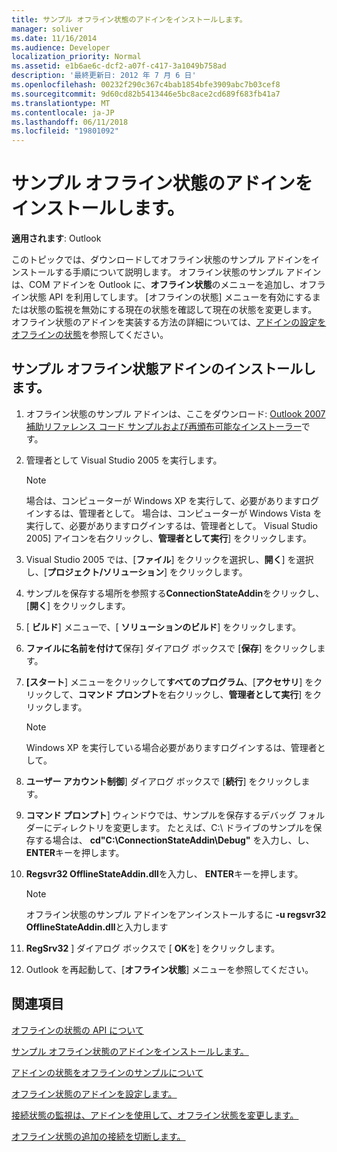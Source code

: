 ```yaml
---
title: サンプル オフライン状態のアドインをインストールします。
manager: soliver
ms.date: 11/16/2014
ms.audience: Developer
localization_priority: Normal
ms.assetid: e1b6ae6c-dcf2-a07f-c417-3a1049b758ad
description: '最終更新日: 2012 年 7 月 6 日'
ms.openlocfilehash: 00232f290c367c4bab1854bfe3909abc7b03cef8
ms.sourcegitcommit: 9d60cd82b5413446e5bc8ace2cd689f683fb41a7
ms.translationtype: MT
ms.contentlocale: ja-JP
ms.lasthandoff: 06/11/2018
ms.locfileid: "19801092"
---
```

# <a name="installing-the-sample-offline-state-add-in"></a>サンプル オフライン状態のアドインをインストールします。

  
  
**適用されます**: Outlook 
  
このトピックでは、ダウンロードしてオフライン状態のサンプル アドインをインストールする手順について説明します。 オフライン状態のサンプル アドインは、COM アドインを Outlook に、**オフライン状態**のメニューを追加し、オフライン状態 API を利用してします。 [オフラインの状態] メニューを有効にするまたは状態の監視を無効にする現在の状態を確認して現在の状態を変更します。 オフライン状態のアドインを実装する方法の詳細については、[アドインの設定をオフラインの状態](setting-up-an-offline-state-add-in.md)を参照してください。
  
## <a name="install-the-sample-offline-state-add-in"></a>サンプル オフライン状態アドインのインストールします。

1. オフライン状態のサンプル アドインは、ここをダウンロード: [Outlook 2007 補助リファレンス コード サンプルおよび再頒布可能なインストーラー](http://www.microsoft.com/en-us/download/details.aspx?id=24102)です。
    
2. 管理者として Visual Studio 2005 を実行します。
    
    > [!NOTE]
    > 場合は、コンピューターが Windows XP を実行して、必要がありますログインするは、管理者として。 場合は、コンピューターが Windows Vista を実行して、必要がありますログインするは、管理者として。 Visual Studio 2005] アイコンを右クリックし、**管理者として実行**] をクリックします。 
  
3. Visual Studio 2005 では、[**ファイル**] をクリックを選択し、**開く**] を選択し、[**プロジェクト/ソリューション**] をクリックします。
    
4. サンプルを保存する場所を参照する**ConnectionStateAddin**をクリックし、[**開く**] をクリックします。
    
5. [ **ビルド**] メニューで、[ **ソリューションのビルド**] をクリックします。
    
6. **ファイルに名前を付けて**保存] ダイアログ ボックスで [**保存**] をクリックします。
    
7. **[スタート**] メニューをクリックして**すべてのプログラム**、[**アクセサリ**] をクリックして、**コマンド プロンプト**を右クリックし、**管理者として実行**] をクリックします。
    
    > [!NOTE]
    > Windows XP を実行している場合必要がありますログインするは、管理者として。 
  
8. **ユーザー アカウント制御**] ダイアログ ボックスで [**続行**] をクリックします。
    
9. **コマンド プロンプト**] ウィンドウでは、サンプルを保存するデバッグ フォルダーにディレクトリを変更します。 たとえば、C:\ ドライブのサンプルを保存する場合は、 **cd"C:\ConnectionStateAddin\Debug"** を入力し、し、 **ENTER**キーを押します。 
    
10. **Regsvr32 OfflineStateAddin.dll**を入力し、 **ENTER**キーを押します。 
    
    > [!NOTE]
    > オフライン状態のサンプル アドインをアンインストールするに **-u regsvr32 OfflineStateAddin.dll**と入力します
  
11. **RegSrv32** ] ダイアログ ボックスで [ **OK**を] をクリックします。
    
12. Outlook を再起動して、[**オフライン状態**] メニューを参照してください。 
    
## <a name="see-also"></a>関連項目



[オフラインの状態の API について](about-the-offline-state-api.md)
  
[サンプル オフライン状態のアドインをインストールします。](installing-the-sample-offline-state-add-in.md)
  
[アドインの状態をオフラインのサンプルについて](about-the-sample-offline-state-add-in.md)
  
[オフライン状態のアドインを設定します。](setting-up-an-offline-state-add-in.md)
  
[接続状態の監視は、アドインを使用して、オフライン状態を変更します。](monitoring-connection-state-changes-using-an-offline-state-add-in.md)
  
[オフライン状態の追加の接続を切断します。](disconnecting-an-offline-state-add-in.md)

